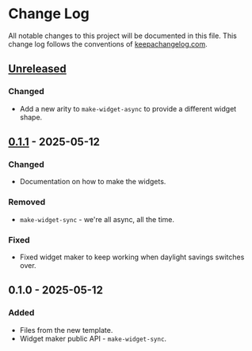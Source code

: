 # Change Log
All notable changes to this project will be documented in this file. This change log follows the conventions of [keepachangelog.com](http://keepachangelog.com/).

## [Unreleased]
### Changed
- Add a new arity to `make-widget-async` to provide a different widget shape.

## [0.1.1] - 2025-05-12
### Changed
- Documentation on how to make the widgets.

### Removed
- `make-widget-sync` - we're all async, all the time.

### Fixed
- Fixed widget maker to keep working when daylight savings switches over.

## 0.1.0 - 2025-05-12
### Added
- Files from the new template.
- Widget maker public API - `make-widget-sync`.

[Unreleased]: https://sourcehost.site/your-name/clojurehw/compare/0.1.1...HEAD
[0.1.1]: https://sourcehost.site/your-name/clojurehw/compare/0.1.0...0.1.1

